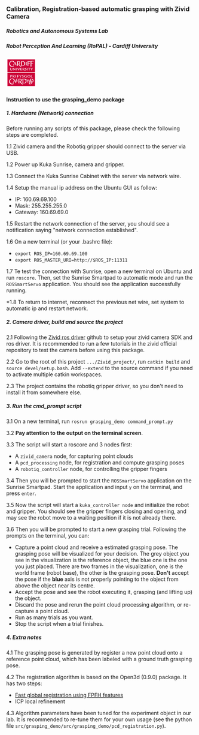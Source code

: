 ### Calibration, Registration-based automatic grasping with Zivid Camera

##### Robotics and Autonomous Systems Lab
##### Robot Perception And Learning (RoPAL) - Cardiff University

<img src="/CardiffUnivLogo.jpg" width="80"/>

#### Instruction to use the grasping_demo package

##### 1. Hardware (Network) connection

Before running any scripts of this package, please check the following steps are completed.

1.1 Zivid camera and the Robotiq gripper should connect to the server via USB.

1.2 Power up Kuka Sunrise, camera and gripper.

1.3 Connect the Kuka Sunrise Cabinet with the server via network wire.

1.4 Setup the manual ip address on the Ubuntu GUI as follow:

- IP: 160.69.69.100
- Mask: 255.255.255.0
- Gateway: 160.69.69.0 

1.5 Restart the network connection of the server, you should see a notification saying "network connection established".

1.6 On a new terminal (or your .bashrc file):

- `export ROS_IP=160.69.69.100`
- `export ROS_MASTER_URI=http://$ROS_IP:11311`

1.7 Te test the connection with Sunrise, open a new terminal on Ubuntu and run `roscore`. Then, set the Sunrise Smartpad
to automatic mode and run the `ROSSmartServo` application. You should see the application successfully running.

*1.8 To return to internet, reconnect the previous net wire, set system to automatic ip and restart network.

##### 2. Camera driver, build and source the project

2.1 Following the [Zivid ros driver](https://github.com/zivid/zivid-ros) github to setup your zivid camera SDK and 
ros driver. It is recommended to run a few tutorials in the zivid official repository to test the camera before using
this package.

2.2 Go to the root of this project `.../Zivid_project/`, run `catkin build` and `source devel/setup.bash`. Add `--extend`
to the source command if you need to activate multiple catkin workspaces.

2.3 The project contains the robotiq gripper driver, so you don't need to install it from somewhere else.

##### 3. Run the cmd_prompt script

3.1 On a new terminal, run `rosrun grasping_demo command_prompt.py`

3.2 **Pay attention to the output on the terminal screen**. 

3.3 The script will start a roscore and 3 nodes first:

- A `zivid_camera` node, for capturing point clouds
- A `pcd_processing` node, for registration and compute grasping poses
- A `robotiq_controller` node, for controlling the gripper fingers

3.4 Then you will be prompted to start the `ROSSmartServo` application on the Sunrise Smartpad. Start the application
and input `y` on the terminal, and press `enter`.

3.5 Now the script will start a `kuka_controller node` and initialize the robot and gripper. You should see the
gripper fingers closing and opening, and may see the robot move to a waiting position if it is not already there.

3.6 Then you will be prompted to start a new grasping trial. Following the prompts on the terminal, you can:

- Capture a point cloud and receive a estimated grasping pose. The grasping pose will be visualized for your decision.
The grey object you see in the visualization is the reference object, the blue one is the one you just placed. There
are two frames in the visualization, one is the world frame (robot base), the other is the grasping pose. **Don't** accept 
the pose if the **blue** axis is not properly pointing to the object from above the object near its centre. 
- Accept the pose and see the robot executing it, grasping (and lifting up) the object.
- Discard the pose and rerun the point cloud processing algorithm, or re-capture a point cloud.
- Run as many trials as you want.
- Stop the script when a trial finishes.

##### 4. Extra notes

4.1 The grasping pose is generated by register a new point cloud onto a reference point cloud, which has been labeled
with a ground truth grasping pose.

4.2 The registration algorithm is based on the Open3d (0.9.0) package. It has two steps:
- [Fast global registration using FPFH features](https://github.com/intel-isl/FastGlobalRegistration/blob/master/docs/fast-global-registration.pdf)
- ICP local refinement

4.3 Algorithm parameters have been tuned for the experiment object in our lab. It is recommended to re-tune them for
your own usage (see the python file `src/grasping_demo/src/grasping_demo/pcd_registration.py`).